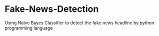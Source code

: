 # Fake-News-Detection

Using Naïve Bayes Classifier to detect the fake news headline by python programming language
